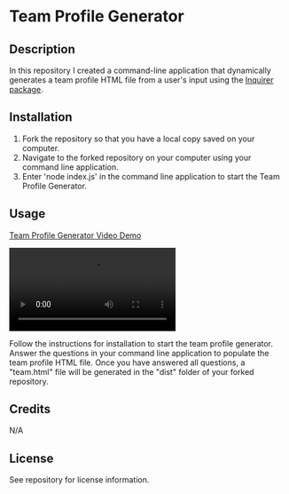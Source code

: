 # Team Profile Generator

## Description

In this repository I created a command-line application that dynamically generates a team profile HTML file from a user's input using the [Inquirer package](https://www.npmjs.com/package/inquirer/v/8.2.4).

## Installation

  1. Fork the repository so that you have a local copy saved on your computer.
  2. Navigate to the forked repository on your computer using your command line application.
  3. Enter 'node index.js' in the command line application to start the Team Profile Generator.

## Usage

[Team Profile Generator Video Demo](https://drive.google.com/file/d/1ES3kT9O-5eP16IG-QkfwBm-VyChoBXRc/view)

![Team Profile Generator Video Demo](assets/videos/demo-team-profile-generator.webm)

Follow the instructions for installation to start the team profile generator. Answer the questions in your command line application to populate the team profile HTML file. Once you have answered all questions, a "team.html" file will be generated in the "dist" folder of your forked repository.

## Credits

N/A

## License

See repository for license information.